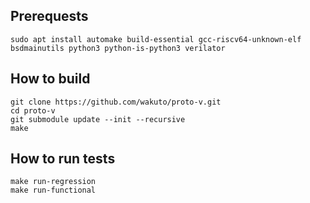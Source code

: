 
## Prerequests

```
sudo apt install automake build-essential gcc-riscv64-unknown-elf bsdmainutils python3 python-is-python3 verilator
```

## How to build

```
git clone https://github.com/wakuto/proto-v.git
cd proto-v
git submodule update --init --recursive
make
```

## How to run tests

```
make run-regression
make run-functional
```
